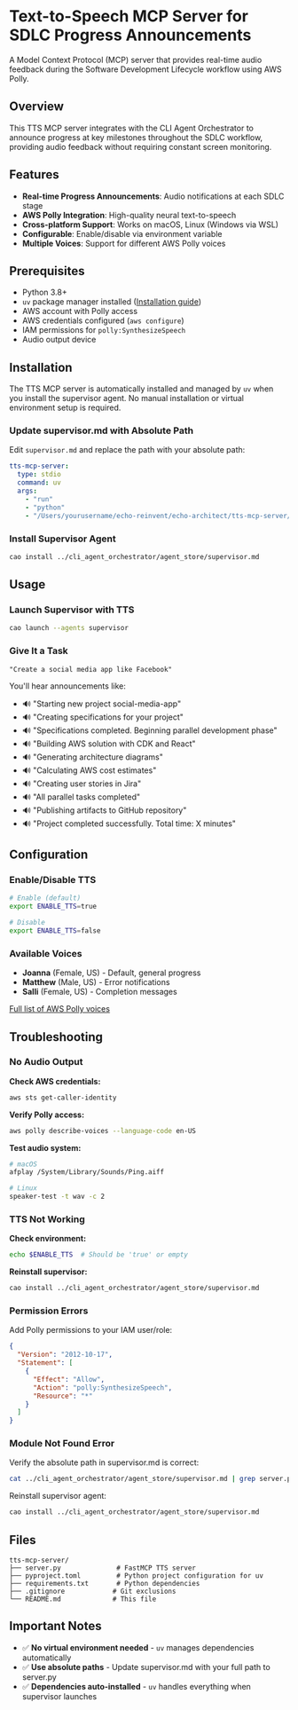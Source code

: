 # Text-to-Speech MCP Server for SDLC Progress Announcements

A Model Context Protocol (MCP) server that provides real-time audio feedback during the Software Development Lifecycle workflow using AWS Polly.

## Overview

This TTS MCP server integrates with the CLI Agent Orchestrator to announce progress at key milestones throughout the SDLC workflow, providing audio feedback without requiring constant screen monitoring.

## Features

- **Real-time Progress Announcements**: Audio notifications at each SDLC stage
- **AWS Polly Integration**: High-quality neural text-to-speech
- **Cross-platform Support**: Works on macOS, Linux (Windows via WSL)
- **Configurable**: Enable/disable via environment variable
- **Multiple Voices**: Support for different AWS Polly voices

## Prerequisites

- Python 3.8+
- `uv` package manager installed ([Installation guide](https://github.com/astral-sh/uv))
- AWS account with Polly access
- AWS credentials configured (`aws configure`)
- IAM permissions for `polly:SynthesizeSpeech`
- Audio output device

## Installation

The TTS MCP server is automatically installed and managed by `uv` when you install the supervisor agent. No manual installation or virtual environment setup is required.

### Update supervisor.md with Absolute Path

Edit `supervisor.md` and replace the path with your absolute path:

```yaml
tts-mcp-server:
  type: stdio
  command: uv
  args:
    - "run"
    - "python"
    - "/Users/yourusername/echo-reinvent/echo-architect/tts-mcp-server/server.py"
```

### Install Supervisor Agent

```bash
cao install ../cli_agent_orchestrator/agent_store/supervisor.md
```

## Usage

### Launch Supervisor with TTS

```bash
cao launch --agents supervisor
```

### Give It a Task

```
"Create a social media app like Facebook"
```

You'll hear announcements like:
- 🔊 "Starting new project social-media-app"
- 🔊 "Creating specifications for your project"
- 🔊 "Specifications completed. Beginning parallel development phase"
- 🔊 "Building AWS solution with CDK and React"
- 🔊 "Generating architecture diagrams"
- 🔊 "Calculating AWS cost estimates"
- 🔊 "Creating user stories in Jira"
- 🔊 "All parallel tasks completed"
- 🔊 "Publishing artifacts to GitHub repository"
- 🔊 "Project completed successfully. Total time: X minutes"

## Configuration

### Enable/Disable TTS

```bash
# Enable (default)
export ENABLE_TTS=true

# Disable
export ENABLE_TTS=false
```

### Available Voices

- **Joanna** (Female, US) - Default, general progress
- **Matthew** (Male, US) - Error notifications
- **Salli** (Female, US) - Completion messages

[Full list of AWS Polly voices](https://docs.aws.amazon.com/polly/latest/dg/voicelist.html)

## Troubleshooting

### No Audio Output

**Check AWS credentials:**
```bash
aws sts get-caller-identity
```

**Verify Polly access:**
```bash
aws polly describe-voices --language-code en-US
```

**Test audio system:**
```bash
# macOS
afplay /System/Library/Sounds/Ping.aiff

# Linux
speaker-test -t wav -c 2
```

### TTS Not Working


**Check environment:**
```bash
echo $ENABLE_TTS  # Should be 'true' or empty
```

**Reinstall supervisor:**
```bash
cao install ../cli_agent_orchestrator/agent_store/supervisor.md
```

### Permission Errors

Add Polly permissions to your IAM user/role:

```json
{
  "Version": "2012-10-17",
  "Statement": [
    {
      "Effect": "Allow",
      "Action": "polly:SynthesizeSpeech",
      "Resource": "*"
    }
  ]
}
```

### Module Not Found Error

Verify the absolute path in supervisor.md is correct:
```bash
cat ../cli_agent_orchestrator/agent_store/supervisor.md | grep server.py
```

Reinstall supervisor agent:
```bash
cao install ../cli_agent_orchestrator/agent_store/supervisor.md
```

## Files

```
tts-mcp-server/
├── server.py              # FastMCP TTS server
├── pyproject.toml         # Python project configuration for uv
├── requirements.txt       # Python dependencies
├── .gitignore            # Git exclusions
└── README.md             # This file
```

## Important Notes

- ✅ **No virtual environment needed** - `uv` manages dependencies automatically
- ✅ **Use absolute paths** - Update supervisor.md with your full path to server.py
- ✅ **Dependencies auto-installed** - `uv` handles everything when supervisor launches

